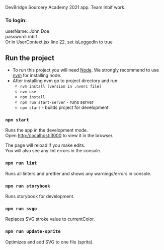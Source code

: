 
DevBridge Sourcery Academy 2021 app. Team Inbif work.
### To login:
userName: John Doe<br />
password: inbif<br />
Or in UserContext.jsx line 22, set isLoggedIn to true

## Run the project

- To run this project you will need [Node](https://nodejs.org/en/). We strongly recommend to use [nvm](https://github.com/nvm-sh/nvm) for installing node.
- After installing nvm go to project directory and run:
  - `nvm install [version in .nvmrc file]`
  - `nvm use`
  - `npm install`
  - `npm run start-server` - runs server
  - `npm start` - builds project for development

### `npm start`

Runs the app in the development mode.<br />
Open [http://localhost:3000](http://localhost:3000) to view it in the browser.

The page will reload if you make edits.<br />
You will also see any lint errors in the console.

### `npm run lint`

Runs all linters and prettier and shows any warnings/errors in console.

### `npm run storybook`

Runs storybook for development.

### `npm run svgo`

Replaces SVG stroke value to currentColor.

### `npm run update-sprite`

Optimizes and add SVG to one file (sprite).

